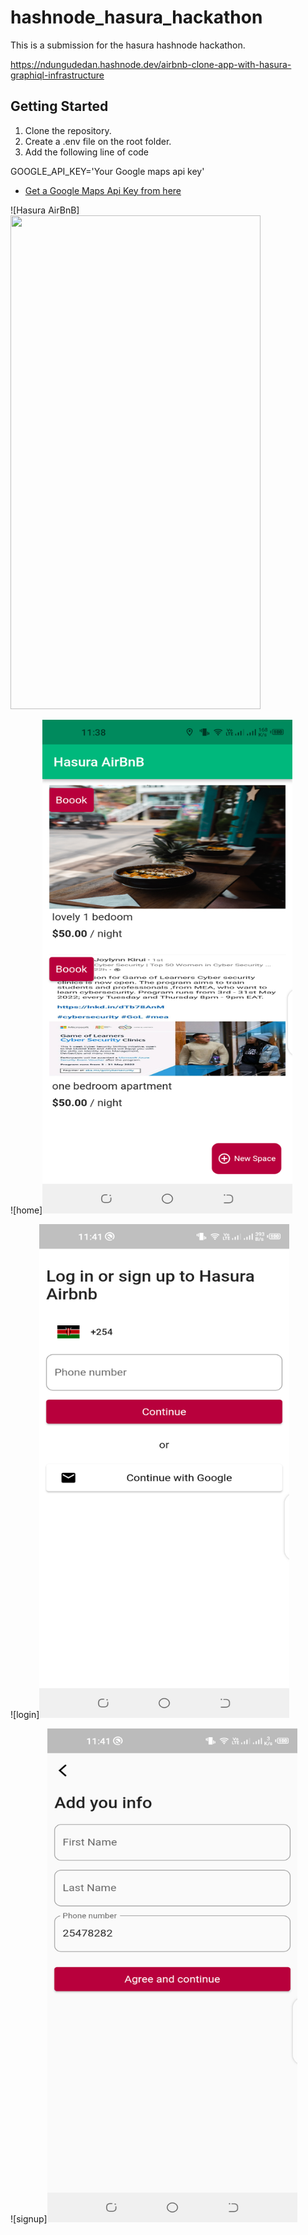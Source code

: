 # hashnode_hasura_hackathon

This is a submission for the hasura hashnode hackathon.

https://ndungudedan.hashnode.dev/airbnb-clone-app-with-hasura-graphiql-infrastructure

## Getting Started

1. Clone the repository.
2. Create a .env file on the root folder.
3. Add the following line of code

GOOGLE_API_KEY='Your Google maps api key'

- [Get a Google Maps Api Key from here](https://cloud.google.com/maps-platform/)

![Hasura AirBnB]<img src="vid.gif" width="400" height="790">

![home]<img src="pic.png" width="400" height="790">

![login]<img src="pic2.png" width="400" height="790">

![signup]<img src="pic3.png" width="400" height="790">

